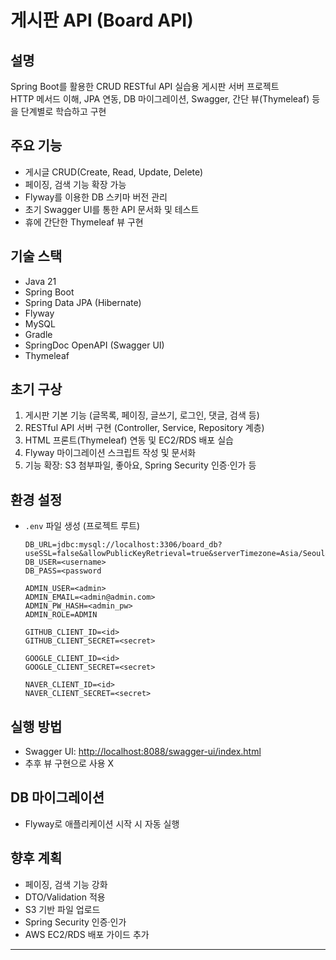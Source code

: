 # 게시판 API (Board API)

## 설명

Spring Boot를 활용한 CRUD RESTful API 실습용 게시판 서버 프로젝트   
HTTP 메서드 이해, JPA 연동, DB 마이그레이션, Swagger, 간단 뷰(Thymeleaf) 등을 단계별로 학습하고 구현    

## 주요 기능

* 게시글 CRUD(Create, Read, Update, Delete)
* 페이징, 검색 기능 확장 가능
* Flyway를 이용한 DB 스키마 버전 관리
* 초기 Swagger UI를 통한 API 문서화 및 테스트
* 휴에 간단한 Thymeleaf 뷰 구현

## 기술 스택

* Java 21
* Spring Boot
* Spring Data JPA (Hibernate)
* Flyway
* MySQL
* Gradle
* SpringDoc OpenAPI (Swagger UI)
* Thymeleaf

## 초기 구상

1. 게시판 기본 기능 (글목록, 페이징, 글쓰기, 로그인, 댓글, 검색 등)
2. RESTful API 서버 구현 (Controller, Service, Repository 계층)
3. HTML 프론트(Thymeleaf) 연동 및 EC2/RDS 배포 실습
4. Flyway 마이그레이션 스크립트 작성 및 문서화
5. 기능 확장: S3 첨부파일, 좋아요, Spring Security 인증·인가 등

## 환경 설정

+ `.env` 파일 생성 (프로젝트 루트)

   ```dotenv
   DB_URL=jdbc:mysql://localhost:3306/board_db?useSSL=false&allowPublicKeyRetrieval=true&serverTimezone=Asia/Seoul&createDatabaseIfNotExist=true
   DB_USER=<username>
   DB_PASS=<password

   ADMIN_USER=<admin>
   ADMIN_EMAIL=<admin@admin.com>
   ADMIN_PW_HASH=<admin_pw>
   ADMIN_ROLE=ADMIN

   GITHUB_CLIENT_ID=<id>
   GITHUB_CLIENT_SECRET=<secret>

   GOOGLE_CLIENT_ID=<id>
   GOOGLE_CLIENT_SECRET=<secret>

   NAVER_CLIENT_ID=<id>
   NAVER_CLIENT_SECRET=<secret>
   ```

## 실행 방법

* Swagger UI: [http://localhost:8088/swagger-ui/index.html](http://localhost:8080/swagger-ui/index.html)
* 추후 뷰 구현으로 사용 X

## DB 마이그레이션

* Flyway로 애플리케이션 시작 시 자동 실행

## 향후 계획

* 페이징, 검색 기능 강화
* DTO/Validation 적용
* S3 기반 파일 업로드
* Spring Security 인증·인가
* AWS EC2/RDS 배포 가이드 추가

---
